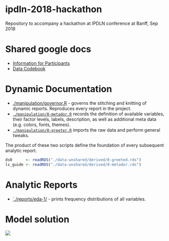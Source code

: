 # ipdln-2018-hackathon
Repository to accompany a hackathon at IPDLN conference at Banff, Sep 2018

# Shared google docs

- [Information for Participants][info_participants] 
- [Data Codebook][data_codebook]

# Dynamic Documentation
- [./manipulation/governor.R][governor] - governs the stitching and knitting of dynamic reports. Reproduces every report in the project. 
- [`./manipulation/0-metador.R`][0-meta-report] records the definition of available variables, their factor levels, labels, description, as well as additional meta data (e.g. colors, fonts, themes). 
- [`./manipulation/0-greeter.R`][0-greeter-report] imports the raw data and perform general tweaks.

The product of these two scripts define the foundation of every subsequent analytic report. 
```r
ds0      <- readRDS("./data-unshared/derived/0-greeted.rds")
ls_guide <- readRDS("./data-unshared/derived/0-metador.rds")

```

# Analytic Reports

- [`./reports/eda-1/][eda1] - prints frequency distributions of all variables. 

# Model solution

![][final_image]

[info_participants]:https://drive.google.com/open?id=1OwqD0gHfuTQeBwqh4fkgkR7r-jUXuSzM
[data_codebook]:https://drive.google.com/open?id=10idMxy8eX8nTHr6wr2Q40x4XOP3Y5ck7

[governor]:https://github.com/andkov/ipdln-2018-hackathon/blob/master/manipulation/governor.R
[0-meta-report]:https://rawgit.com/andkov/ipdln-2018-hackathon/master/manipulation/stitched-output/0-metador.html
[0-greeter-report]:https://rawgit.com/andkov/ipdln-2018-hackathon/master/manipulation/stitched-output/0-greeter.html
[eda1]:https://rawgit.com/andkov/ipdln-2018-hackathon/master/reports/eda-1/eda-1.html

[final_image]:https://raw.githubusercontent.com/andkov/ipdln-2018-hackathon/master/reports/coloring-book-mortality/a0.png
